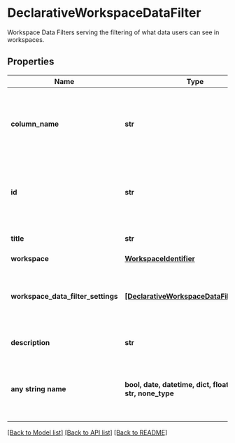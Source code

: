 # DeclarativeWorkspaceDataFilter

Workspace Data Filters serving the filtering of what data users can see in workspaces.

## Properties
Name | Type | Description | Notes
------------ | ------------- | ------------- | -------------
**column_name** | **str** | Workspace Data Filters column name. Data are filtered using this physical column. | 
**id** | **str** | Workspace Data Filters ID. This ID is further used to refer to this instance. | 
**title** | **str** | Workspace Data Filters title. | 
**workspace** | [**WorkspaceIdentifier**](WorkspaceIdentifier.md) |  | 
**workspace_data_filter_settings** | [**[DeclarativeWorkspaceDataFilterSetting]**](DeclarativeWorkspaceDataFilterSetting.md) | Filter settings specifying values of filters valid for the workspace. | 
**description** | **str** | Workspace Data Filters description. | [optional] 
**any string name** | **bool, date, datetime, dict, float, int, list, str, none_type** | any string name can be used but the value must be the correct type | [optional]

[[Back to Model list]](../README.md#documentation-for-models) [[Back to API list]](../README.md#documentation-for-api-endpoints) [[Back to README]](../README.md)


